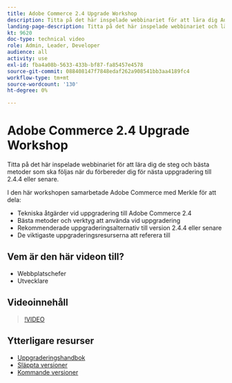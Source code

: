 ```yaml
---
title: Adobe Commerce 2.4 Upgrade Workshop
description: Titta på det här inspelade webbinariet för att lära dig Adobe Commerce uppgraderingssteg och bästa praxis för 2.4.4 eller senare.
landing-page-description: Titta på det här inspelade webbinariet och lär dig mer om uppgraderingsstegen för Adobe Commerce 2.4 och de bästa metoderna.
kt: 9620
doc-type: technical video
role: Admin, Leader, Developer
audience: all
activity: use
exl-id: fba4a08b-5633-433b-bf87-fa85457e4578
source-git-commit: 088408147f7848edaf262a908541bb3aa4189fc4
workflow-type: tm+mt
source-wordcount: '130'
ht-degree: 0%

---
```


# Adobe Commerce 2.4 Upgrade Workshop

Titta på det här inspelade webbinariet för att lära dig de steg och bästa metoder som ska följas när du förbereder dig för nästa uppgradering till 2.4.4 eller senare.

I den här workshopen samarbetade Adobe Commerce med Merkle för att dela:

- Tekniska åtgärder vid uppgradering till Adobe Commerce 2.4
- Bästa metoder och verktyg att använda vid uppgradering
- Rekommenderade uppgraderingsalternativ till version 2.4.4 eller senare
- De viktigaste uppgraderingsresurserna att referera till

## Vem är den här videon till?

- Webbplatschefer
- Utvecklare

## Videoinnehåll

>[!VIDEO](https://video.tv.adobe.com/v/340038?quality=12&learn=on)

## Ytterligare resurser

- [Uppgraderingshandbok](https://experienceleague.adobe.com/docs/commerce-operations/upgrade-guide/overview.html)
- [Släppta versioner](https://devdocs.magento.com/release/released-versions.html)
- [Kommande versioner](https://devdocs.magento.com/release/)

